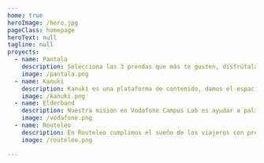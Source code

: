 ```yaml
---
home: true
heroImage: /hero.jpg
pageClass: homepage
heroText: null
tagline: null
proyects: 
  - name: Pantala
    description: Selecciona las 3 prendas que más te gusten, disfrútalas durante un mes, devuélvelas y escoge las prendas que quieras usar el mes siguiente. En Pantala nos basamos en la economía circular para desarrollar nuestro servicio, alargando el ciclo de vida de las prendas y sacando así el máximo partido de estas.
    image: /pantala.png
  - name: Kanuki
    description: Kanuki es una plataforma de contenido, damos el espacio y herramientas para que los creadores puedan crear blogs y los usuarios puedan seguir autores y comunidades de su interés.
    image: /kanuki.png
  - name: Elderband
    description: Nuestra misión en Vodafone Campus Lab es ayudar a paliar la soledad de las personas mayores. Combinando las mejores soluciones y tecnologías del siglo XXI y la motivación por construir una mejor sociedad, trabajamos para desarrollar una solución efectiva y sencilla que nos haga volver a conectar.
    image: /vodafone.png
  - name: Routeleo
    description: En Routeleo cumplimos el sueño de los viajeros con presupuesto limitado. Descubre combinaciones de medios de transporte para abaratar el viaje y los mejores consejos para visitar los lugares más bonitos del mundo.
    image: /routeleo.png

---
```

<HomePage/>